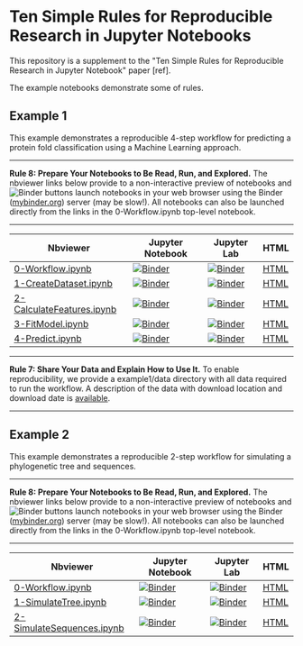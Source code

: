 # Ten Simple Rules for Reproducible Research in Jupyter Notebooks

This repository is a supplement to the "Ten Simple Rules for Reproducible Research in Jupyter Notebook" paper [ref].

The example notebooks demonstrate some of rules. 

## Example 1
This example demonstrates a reproducible 4-step workflow for predicting a protein fold classification using a Machine Learning approach.

---

**Rule 8: Prepare Your Notebooks to Be Read, Run, and Explored.** The nbviewer links below provide to a non-interactive preview of notebooks and ![Binder](https://mybinder.org/badge.svg) buttons launch
notebooks in your web browser using the Binder ([mybinder.org](https://mybinder.org/)) server (may be slow!). All notebooks can also be launched directly from the links in the 0-Workflow.ipynb top-level notebook.

---

| Nbviewer | Jupyter Notebook | Jupyter Lab | HTML |
| ---      | --               | ---         | ---  |
| [0-Workflow.ipynb](https://nbviewer.jupyter.org/github/jupyter-guide/ten-rules-jupyter/blob/master/example1/0-Workflow.ipynb) | [![Binder](https://mybinder.org/badge.svg)](https://mybinder.org/v2/gh/jupyter-guide/ten-rules-jupyter/master?filepath=example1%2F0-Workflow.ipynb) | [![Binder](https://mybinder.org/badge.svg)](https://mybinder.org/v2/gh/jupyter-guide/ten-rules-jupyter/master?urlpath=lab/tree/example1%2F0-Workflow.ipynb) | [HTML](./example1/0-Workflow.ipynb) |
| [1-CreateDataset.ipynb](https://nbviewer.jupyter.org/github/jupyter-guide/ten-rules-jupyter/blob/master/example1/1-CreateDataset.ipynb) | [![Binder](https://mybinder.org/badge.svg)](https://mybinder.org/v2/gh/jupyter-guide/ten-rules-jupyter/master?filepath=example1%2F1-CreateDataset.ipynb) | [![Binder](https://mybinder.org/badge.svg)](https://mybinder.org/v2/gh/jupyter-guide/ten-rules-jupyter/master?urlpath=lab/tree/example1%2F1-CreateDataset.ipynb) | [HTML](./example1/1-CreateDataset.ipynb) |
| [2-CalculateFeatures.ipynb](https://nbviewer.jupyter.org/github/jupyter-guide/ten-rules-jupyter/blob/master/example1/2-CalculateFeatures.ipynb) | [![Binder](https://mybinder.org/badge.svg)](https://mybinder.org/v2/gh/jupyter-guide/ten-rules-jupyter/master?filepath=example1%2F2-CalculateFeatures.ipynb) | [![Binder](https://mybinder.org/badge.svg)](https://mybinder.org/v2/gh/jupyter-guide/ten-rules-jupyter/master?urlpath=lab/tree/example1%2F2-CalculateFeatures.ipynb) | [HTML](./example1/2-CalculateFeatures.ipynb) |
| [3-FitModel.ipynb](https://nbviewer.jupyter.org/github/jupyter-guide/ten-rules-jupyter/blob/master/example1/3-FitModel.ipynb) | [![Binder](https://mybinder.org/badge.svg)](https://mybinder.org/v2/gh/jupyter-guide/ten-rules-jupyter/master?filepath=example1%2F3-FitModel.ipynb) |[![Binder](https://mybinder.org/badge.svg)](https://mybinder.org/v2/gh/jupyter-guide/ten-rules-jupyter/master?urlpath=lab/tree/example1%2F3-FitModel.ipynb)  | [HTML](./example1/3-FitModel.ipynb) |
| [4-Predict.ipynb](https://nbviewer.jupyter.org/github/jupyter-guide/ten-rules-jupyter/blob/master/example1/4-Predict.ipynb) | [![Binder](https://mybinder.org/badge.svg)](https://mybinder.org/v2/gh/jupyter-guide/ten-rules-jupyter/master?filepath=example1%2F4-Predict.ipynb) | [![Binder](https://mybinder.org/badge.svg)](https://mybinder.org/v2/gh/jupyter-guide/ten-rules-jupyter/master?urlpath=lab/tree/example1%2F4-Predict.ipynb)| [HTML](./example1/4-Predict.ipynb) |

---

**Rule 7: Share Your Data and Explain How to Use It.** To enable reproducibility, we provide a example1/data directory with all data required to run the workflow. A description of the data with download location and download date is [available](./example1/data/Datasets.md).

---

## Example 2

This example demonstrates a reproducible 2-step workflow for simulating a phylogenetic tree and sequences.

---

**Rule 8: Prepare Your Notebooks to Be Read, Run, and Explored.** The nbviewer links below provide to a non-interactive preview of notebooks and ![Binder](https://mybinder.org/badge.svg) buttons launch
notebooks in your web browser using the Binder ([mybinder.org](https://mybinder.org/)) server (may be slow!). All notebooks can also be launched directly from the links in the 0-Workflow.ipynb top-level notebook.

---

| Nbviewer | Jupyter Notebook | Jupyter Lab | HTML |
| ---      | --               | ---         | ---  |
| [0-Workflow.ipynb](https://nbviewer.jupyter.org/github/jupyter-guide/ten-rules-jupyter/blob/master/example2/0-Workflow.ipynb) | [![Binder](https://mybinder.org/badge.svg)](https://mybinder.org/v2/gh/jupyter-guide/ten-rules-jupyter/master?filepath=example2%2F0-Workflow.ipynb) | [![Binder](https://mybinder.org/badge.svg)](https://mybinder.org/v2/gh/jupyter-guide/ten-rules-jupyter/master?urlpath=lab/tree/example2%2F0-Workflow.ipynb) | [HTML](./example2/0-Workflow.ipynb) |
| [1-SimulateTree.ipynb](https://nbviewer.jupyter.org/github/jupyter-guide/ten-rules-jupyter/blob/master/example2/1-SimulateTree.ipynb) | [![Binder](https://mybinder.org/badge.svg)](https://mybinder.org/v2/gh/jupyter-guide/ten-rules-jupyter/master?filepath=example2%2F1-SimulateTree.ipynb) | [![Binder](https://mybinder.org/badge.svg)](https://mybinder.org/v2/gh/jupyter-guide/ten-rules-jupyter/master?urlpath=lab/tree/example2%2F1-SimulateTree.ipynb) | [HTML](./example2/1-SimulateTree.ipynb) |
| [2-SimulateSequences.ipynb](https://nbviewer.jupyter.org/github/jupyter-guide/ten-rules-jupyter/blob/master/example2/2-SimulateSequences.ipynb) | [![Binder](https://mybinder.org/badge.svg)](https://mybinder.org/v2/gh/jupyter-guide/ten-rules-jupyter/master?filepath=example2%2F2-SimulateSequences.ipynb) | [![Binder](https://mybinder.org/badge.svg)](https://mybinder.org/v2/gh/jupyter-guide/ten-rules-jupyter/master?urlpath=lab/tree/example2%2F2-SimulateSequences.ipynb) | [HTML](./example2/2-SimulateSequences.ipynb) |
